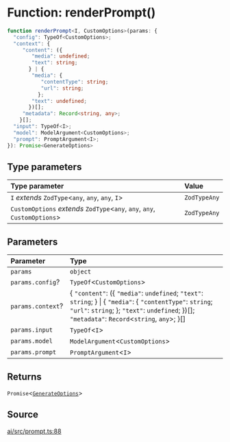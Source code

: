 # Function: renderPrompt()

```ts
function renderPrompt<I, CustomOptions>(params: {
  "config": TypeOf<CustomOptions>;
  "context": {
     "content": ({
        "media": undefined;
        "text": string;
       } | {
        "media": {
           "contentType": string;
           "url": string;
          };
        "text": undefined;
       })[];
     "metadata": Record<string, any>;
    }[];
  "input": TypeOf<I>;
  "model": ModelArgument<CustomOptions>;
  "prompt": PromptArgument<I>;
}): Promise<GenerateOptions>
```

## Type parameters

| Type parameter | Value |
| :------ | :------ |
| `I` *extends* `ZodType`\<`any`, `any`, `any`, `I`\> | `ZodTypeAny` |
| `CustomOptions` *extends* `ZodType`\<`any`, `any`, `any`, `CustomOptions`\> | `ZodTypeAny` |

## Parameters

| Parameter | Type |
| :------ | :------ |
| `params` | `object` |
| `params.config`? | `TypeOf`\<`CustomOptions`\> |
| `params.context`? | \{ `"content"`: (\{ `"media"`: `undefined`; `"text"`: `string`; \} \| \{ `"media"`: \{ `"contentType"`: `string`; `"url"`: `string`; \}; `"text"`: `undefined`; \})[]; `"metadata"`: `Record`\<`string`, `any`\>; \}[] |
| `params.input` | `TypeOf`\<`I`\> |
| `params.model` | `ModelArgument`\<`CustomOptions`\> |
| `params.prompt` | `PromptArgument`\<`I`\> |

## Returns

`Promise`\<[`GenerateOptions`](../interfaces/GenerateOptions.md)\>

## Source

[ai/src/prompt.ts:88](https://github.com/firebase/genkit/blob/2b0be364306d92a8e7d13efc2da4fb04c1d21e29/js/ai/src/prompt.ts#L88)
